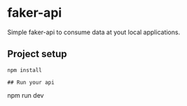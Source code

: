 # faker-api
Simple faker-api to consume data at yout local applications.

## Project setup
```
npm install

## Run your api
```
npm run dev

